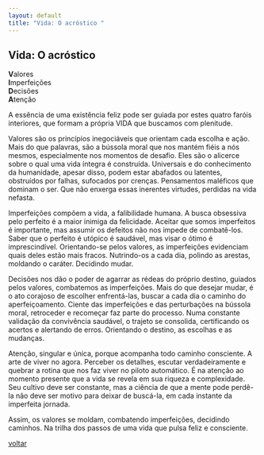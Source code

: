 ```yaml
---
layout: default
title: "Vida: O acróstico "
--- 
```


## Vida: O acróstico 

**V**alores  
**I**mperfeições  
**D**ecisões  
**A**tenção

A essência de uma existência feliz pode ser guiada por estes quatro faróis interiores, que formam a própria VIDA que buscamos com plenitude.

Valores são os princípios inegociáveis que orientam cada escolha e ação. Mais do que palavras, são a bússola moral que nos mantém fiéis a nós mesmos, especialmente nos momentos de desafio. Eles são o alicerce sobre o qual uma vida íntegra é construída. Universais e do conhecimento da humanidade, apesar disso, podem estar abafados ou latentes, obstruídos por falhas, sufocados por crenças. Pensamentos maléficos que dominam o ser. Que não enxerga essas inerentes virtudes, perdidas na vida nefasta.

Imperfeições compõem a vida, a falibilidade humana. A busca obsessiva pelo perfeito é a maior inimiga da felicidade. Aceitar que somos imperfeitos é importante, mas assumir os defeitos não nos impede de combatê-los. Saber que o perfeito é utópico é saudável, mas visar o ótimo é imprescindível. Orientando-se pelos valores, as imperfeições evidenciam quais deles estão mais fracos. Nutrindo-os a cada dia, polindo as arestas, moldando o caráter. Decidindo mudar.

Decisões nos dão o poder de agarrar as rédeas do próprio destino, guiados pelos valores, combatemos as imperfeições. Mais do que desejar mudar, é o ato corajoso de escolher enfrentá-las, buscar a cada dia o caminho do aperfeiçoamento. Ciente das imperfeições e das perturbações na bússola moral, retroceder e recomeçar faz parte do processo. Numa constante validação da convivência saudável, o trajeto se consolida, certificando os acertos e alertando de erros. Orientando o destino, as escolhas e as mudanças.

Atenção, singular e única, porque acompanha todo caminho consciente. A arte de viver no agora. Perceber os detalhes, escutar verdadeiramente e quebrar a rotina que nos faz viver no piloto automático. É na atenção ao momento presente que a vida se revela em sua riqueza e complexidade. Seu cultivo deve ser constante, mas a ciência de que a mente pode perdê-la não deve ser motivo para deixar de buscá-la, em cada instante da imperfeita jornada.

Assim, os valores se moldam, combatendo imperfeições, decidindo caminhos. Na trilha dos passos de uma vida que pulsa feliz e consciente.

[voltar](./)